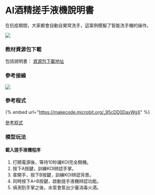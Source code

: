 # AI酒精搓手液機說明書

在抗疫期間，大家都會自動自覺常洗手，這案例模擬了智能洗手機的操作。

![](https://kittenbothk.readthedocs.io/en/latest/\_images/wash1.png)

### 教材資源包下載

包括說明書： [資源包下載地址](https://bit.ly/AIHealthCareSetBuildingGuide)

### 參考接線

![](https://kittenbothk.readthedocs.io/en/latest/\_images/washcon.png)

### 參考程式

{% embed url="https://makecode.microbit.org/_95cDD0DayWgX" %}

[參考程式](https://makecode.microbit.org/\_95cDD0DayWgX)

### 模型玩法

#### 載入搓手液機程序

1. 打開電源後，等待10秒讓KOI完全開機。
2. 按下A按鍵，訓練KOI辨認手掌。
3. 拿開手，按下B按鍵，訓練KOI辨認背景。
4. 同時按下A+B按鍵，啟動搓手液機辨認功能。
5. 偵測到手掌之後，水泵會泵出少量消毒火酒。
